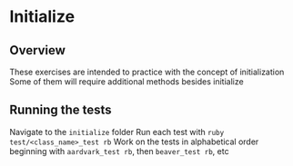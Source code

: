 # Initialize

## Overview

These exercises are intended to practice with the concept of initialization
 Some of them will require additional methods besides initialize


## Running the tests

Navigate to the `initialize` folder
 Run each test with `ruby test/<class_name>_test
rb`
 Work on the tests in alphabetical order beginning with `aardvark_test
rb`, then `beaver_test
rb`, etc

